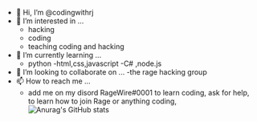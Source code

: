 - 👋 Hi, I’m @codingwithrj
- 👀 I’m interested in ...
  - hacking
  - coding
  - teaching coding and hacking
- 🌱 I’m currently learning ...
  - python
  -html,css,javascript
  -C#
  ,node.js
- 💞️ I’m looking to collaborate on ...
  -the rage hacking group
- 📫 How to reach me ...
  - add me on my disord RageWire#0001 to learn coding, ask for help, to learn how to join Rage or anything coding,
![Anurag's GitHub stats](https://github-readme-stats.vercel.app/api?username=anuraghazra&show_icons=true&theme=radical)

<!---
codingwithrj/codingwithrj is a ✨ special ✨ repository because its `README.md` (this file) appears on your GitHub profile.
You can click the Preview link to take a look at your changes.
--->
